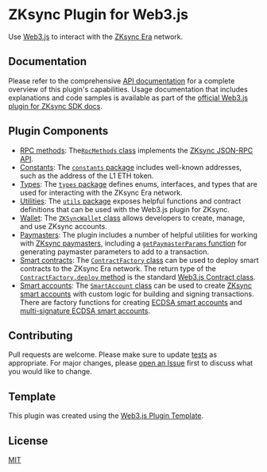 # ZKsync Plugin for Web3.js

Use [Web3.js](https://web3js.org/) to interact with the [ZKsync Era](https://zksync.io/) network.

## Documentation

Please refer to the comprehensive
[API documentation](https://chainsafe.github.io/web3-plugin-zksync/) for a complete overview of this
plugin's capabilities. Usage documentation that includes explanations and code samples is available
as part of the [official Web3.js plugin for ZKsync SDK docs](https://sdk.zksync.io/js/web3js).

## Plugin Components

- [RPC methods](https://sdk.zksync.io/js/web3js/rpc):
  The[`RpcMethods` class](https://chainsafe.github.io/web3-plugin-zksync/classes/RpcMethods.html)
  implements the [ZKsync JSON-RPC API](https://docs.zksync.io/build/api-reference/zks-rpc).
- [Constants](https://sdk.zksync.io/js/web3js/constants-types-utilities#constants): The
  [`constants` package](https://chainsafe.github.io/web3-plugin-zksync/modules/constants.html)
  includes well-known addresses, such as the address of the L1 ETH token.
- [Types](https://sdk.zksync.io/js/web3js/constants-types-utilities#types): The
  [`types` package](https://chainsafe.github.io/web3-plugin-zksync/modules/types.html) defines
  enums, interfaces, and types that are used for interacting with the ZKsync Era network.
- [Utilities](https://sdk.zksync.io/js/web3js/constants-types-utilities#utilities): The
  [`utils` package](https://chainsafe.github.io/web3-plugin-zksync/modules/utils.html) exposes
  helpful functions and contract definitions that can be used with the Web3.js plugin for ZKsync.
- [Wallet](https://sdk.zksync.io/js/web3js/wallet): The
  [`ZKSyncWallet` class](https://chainsafe.github.io/web3-plugin-zksync/classes/ZKSyncWallet.html)
  allows developers to create, manage, and use ZKsync accounts.
- [Paymasters](https://sdk.zksync.io/js/web3js/paymasters): The plugin includes a number of
  helpful utilities for working with
  [ZKsync paymasters](https://docs.zksync.io/build/developer-reference/account-abstraction/paymasters),
  including a
  [`getPaymasterParams` function](https://chainsafe.github.io/web3-plugin-zksync/functions/getPaymasterParams.html)
  for generating paymaster parameters to add to a transaction.
- [Smart contracts](https://sdk.zksync.io/js/web3js/contracts): The
  [`ContractFactory` class](https://chainsafe.github.io/web3-plugin-zksync/classes/ContractFactory.html)
  can be used to deploy smart contracts to the ZKsync Era network. The return type of the
  [`ContractFactory.deploy` method](https://chainsafe.github.io/web3-plugin-zksync/classes/ContractFactory.html#deploy)
  is the standard
  [Web3.js Contract class](https://docs.web3js.org/api/web3-eth-contract/class/Contract/).
- [Smart accounts](https://sdk.zksync.io/js/web3js/smart-accounts): The
  [`SmartAccount` class](https://chainsafe.github.io/web3-plugin-zksync/classes/SmartAccount.html)
  can be used to create
  [ZKsync smart accounts](https://docs.zksync.io/build/developer-reference/account-abstraction/)
  with custom logic for building and signing transactions. There are factory functions for
  creating
  [ECDSA smart accounts](https://chainsafe.github.io/web3-plugin-zksync/classes/ECDSASmartAccount.html#create)
  and
  [multi-signature ECDSA smart accounts](https://chainsafe.github.io/web3-plugin-zksync/classes/MultisigECDSASmartAccount.html#create).

## Contributing

Pull requests are welcome. Please make sure to update [tests](test) as appropriate. For major
changes, please [open an Issue](https://github.com/ChainSafe/web3-plugin-zksync/issues/new) first to
discuss what you would like to change.

## Template

This plugin was created using the
[Web3.js Plugin Template](https://github.com/web3/web3.js-plugin-template).

## License

[MIT](https://choosealicense.com/licenses/mit/)
